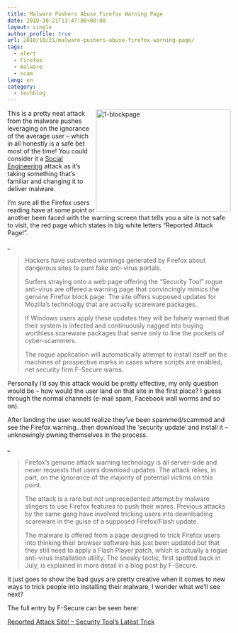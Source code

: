 ```yaml
---
title: Malware Pushers Abuse Firefox Warning Page
date: 2010-10-21T13:47:00+00:00
layout: single
author_profile: true
url: 2010/10/21/malware-pushers-abuse-firefox-warning-page/
tags:
  - alert
  - Firefox
  - malware
  - scam
lang: en
category: 
  - techblog
---
```

[<img title="1-blockpage" border="0" alt="1-blockpage" align="right" src="http://lh6.ggpht.com/_vaUVXcmC3OI/TMA90VfId0I/AAAAAAAACz8/Md2wJhC6DF4/1-blockpage_thumb%5B1%5D.png?imgmax=800" width="304" height="230" />](http://lh5.ggpht.com/_vaUVXcmC3OI/TMA9yhhyA6I/AAAAAAAACz4/0DJnYu6ZjPg/s1600-h/1-blockpage%5B3%5D.png)This is a pretty neat attack from the malware pushes leveraging on the ignorance of the average user – which in all honestly is a safe bet most of the time! You could consider it a [Social Engineering](http://www.darknet.org.uk/category/social-engineering/) attack as it’s taking something that’s familiar and changing it to deliver malware.

I’m sure all the Firefox users reading have at some point or another been faced with the warning screen that tells you a site is not safe to visit, the red page which states in big white letters “Reported Attack Page!”.

   _</p> 

> Hackers have subverted warnings generated by Firefox about dangerous sites to punt fake anti-virus portals.
> 
> Surfers straying onto a web page offering the “Security Tool” rogue anti-virus are offered a warning page that convincingly mimics the genuine Firefox block page. The site offers supposed updates for Mozilla’s technology that are actually scareware packages.
> 
> If Windows users apply these updates they will be falsely warned that their system is infected and continuously nagged into buying worthless scareware packages that serve only to line the pockets of cyber-scammers.
> 
> The rogue application will automatically attempt to install itself on the machines of prospective marks in cases where scripts are enabled, net security firm F-Secure warns.

</em> 

Personally I’d say this attack would be pretty effective, my only question would be – how would the user land on that site in the first place? I guess through the normal channels (e-mail spam, Facebook wall worms and so on).

After landing the user would realize they’ve been spammed/scammed and see the Firefox warning…then download the ‘security update’ and install it – unknowingly pwning themselves in the process.

   _</p> 

> Firefox’s genuine attack warning technology is all server-side and never requests that users download updates. The attack relies, in part, on the ignorance of the majority of potential victims on this point.
> 
> The attack is a rare but not unprecedented attempt by malware slingers to use Firefox features to push their wares. Previous attacks by the same gang have involved tricking users into downloading scareware in the guise of a supposed Firefox/Flash update.
> 
> The malware is offered from a page designed to trick Firefox users into thinking their browser software has just been updated but that they still need to apply a Flash Player patch, which is actually a rogue anti-virus installation utility. The sneaky tactic, first spotted back in July, is explained in more detail in a blog post by F-Secure.

</em> 

It just goes to show the bad guys are pretty creative when it comes to new ways to trick people into installing their malware, I wonder what we’ll see next?

The full entry by F-Secure can be seen here:

[Reported Attack Site! – Security Tool’s Latest Trick](http://www.f-secure.com/weblog/archives/00002051.html)